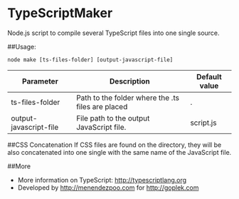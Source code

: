 # TypeScriptMaker
Node.js script to compile several TypeScript files into one single source.

##Usage:
```
node make [ts-files-folder] [output-javascript-file]
```

| Parameter              | Description                                       | Default value |
-------------------------|---------------------------------------------------|---------------|
| ts-files-folder        | Path to the folder where the .ts files are placed | .             |
| output-javascript-file | File path to the output JavaScript file.          | script.js     |

##CSS Concatenation
If CSS files are found on the directory, they will be also concatenated into one single
with the same name of the JavaScript file.

##More
- More information on TypeScript: http://typescriptlang.org
- Developed by http://menendezpoo.com for http://goplek.com
